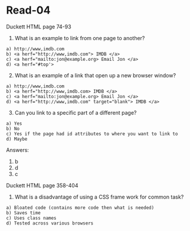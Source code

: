 # Read-04 

Duckett HTML page 74-93 

1. What is an example to link from one page to another? 
~~~ 
a) http://www,imdb.com 
b) <a herf="http://www,imdb.com"> IMDB </a>
c) <a herf="mailto:jon@example.org> Email Jon </a> 
d) <a herf="#top'> 
~~~  

2. What is an example of a link that open up a new browser window? 
~~~ 
a) http://www,imdb.com 
b) <a herf="http://www,imdb.com> IMDB </a>
c) <a herf="mailto:jon@example.org> Email Jon </a> 
d) <a herf="http://www,imdb.com" target="blank"> IMDB </a> 
~~~

3. Can you link to a specific part of a different page? 
~~~
a) Yes 
b) No 
c) Yes if the page had id attributes to where you want to link to 
d) Maybe 
~~~ 

Answers: 
1) b 
2) d 
3) c 

Duckett HTML page 358-404 

1) What is a disadvantage of using a CSS frame work for common task? 
~~~ 
a) Bloated code (contains more code then what is needed) 
b) Saves time 
c) Uses class names
d) Tested across various browsers 
~~~ 



